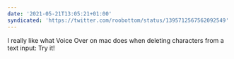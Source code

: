 ```yaml
---
date: '2021-05-21T13:05:21+01:00'
syndicated: 'https://twitter.com/roobottom/status/1395712567562092549'
---
```

I really like what Voice Over on mac does when deleting characters from a text input: Try it!
